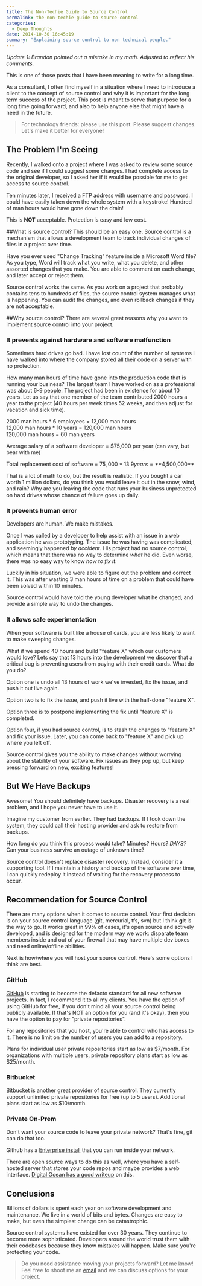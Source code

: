 ```yaml
---
title: The Non-Techie Guide to Source Control
permalink: the-non-techie-guide-to-source-control
categories:
  - Deep Thoughts
date: 2014-10-30 16:45:19
summary: "Explaining source control to non technical people."
---
```


_Update 1: Brandon pointed out a mistake in my math.  Adjusted to reflect his comments._

This is one of those posts that I have been meaning to write for a long time.

As a consultant, I often find myself in a situation where I need to introduce a client to the concept of source control and why it is important for the long term success of the project.  This post is meant to serve that purpose for a long time going forward, and also to help anyone else that might have a need in the future.

> For technology friends: please use this post.  Please suggest changes.  Let's make it better for everyone!

## The Problem I'm Seeing
Recently, I walked onto a project where I was asked to review some source code and see if I could suggest some changes.  I had complete access to the original developer, so I asked her if it would be possible for me to get access to source control.

Ten minutes later, I received a FTP address with username and password.  I could have easily taken down the whole system with a keystroke!  Hundred of man hours would have gone down the drain!

This is **NOT** acceptable.  Protection is easy and low cost.

##What is source control?
This should be an easy one.  Source control is a mechanism that allows a development team to track individual changes of files in a project over time.

Have you ever used "Change Tracking" feature inside a Microsoft Word file?  As you type, Word will track what you write, what you delete, and other assorted changes that you make.  You are able to comment on each change, and later accept or reject them.

Source control works the same.  As you work on a project that probably contains tens to hundreds of files, the source control system manages what is happening. You can audit the changes, and even rollback changes if they are not acceptable. 

##Why source control?
There are several great reasons why you want to implement source control into your project.

### It prevents against hardware and software malfunction

Sometimes hard drives go bad.  I have lost count of the number of systems I have walked into where the company stored all their code on a server with no protection.

How many man hours of time have gone into the production code that is running your business?  The largest team I have worked on as a professional was about 6-9 people.  The project had been in existence for about 10 years.  Let us say that one member of the team contributed 2000 hours a year to the project (40 hours per week times 52 weeks, and then adjust for vacation and sick time).

2000 man hours * 6 employees = 12,000 man hours  
12,000 man hours * 10 years = 120,000 man hours  
120,000 man hours = 60 man years  

Average salary of a software developer = $75,000 per year (can vary, but bear with me)  
  
Total replacement cost of software = $75,000 * 13.9 years = **$4,500,000** 

That is a lot of math to do, but the result is realistic.   If you bought a car worth 1 million dollars, do you think you would leave it out in the snow, wind, and rain?  Why are you leaving the code that runs your business unprotected on hard drives whose chance of failure goes up daily.

### It prevents human error

Developers are human.  We make mistakes.

Once I was called by a developer to help assist with an issue in a web application he was prototyping.  The issue he was having was complicated, and seemingly happened *by accident*.  His project had no source control, which means that there was no way to determine *what* he did.  Even worse, there was no easy way to know *how to fix it*.

Luckily in his situation, we were able to figure out the problem and correct it.  This was after wasting 3 man hours of time on a problem that could have been solved within 10 minutes.

Source control would have told the young developer what he changed, and provide a simple way to undo the changes.

### It allows safe experimentation

When your software is built like a house of cards, you are less likely to want to make sweeping changes.  

What if we spend 40 hours and build "feature X" which our customers would love?  Lets say that 13 hours into the development we discover that a critical bug is preventing users from paying with their credit cards.  What do you do?

Option one is undo all 13 hours of work we've invested, fix the issue, and push it out live again.

Option two is to fix the issue, and push it live with the half-done "feature X".  

Option three is to postpone implementing the fix until "feature X" is completed.

Option four, if you had source control, is to stash the changes to "feature X" and fix your issue.  Later, you can come back to "feature X" and pick up where you left off.  

Source control gives you the ability to make changes without worrying about the stability of your software.  Fix issues as they pop up, but keep pressing forward on new, exciting features!

## But We Have Backups
Awesome!  You should definitely have backups.  Disaster recovery is a  real problem, and I hope you never have to use it.  

Imagine my customer from earlier.  They had backups.  If I took down the system, they could call their hosting provider and ask to restore from backups.

How long do you think this process would take?  Minutes?  Hours?  _DAYS?_  Can your business survive an outage of unknown time?

Source control doesn't replace disaster recovery.  Instead, consider it a supporting tool.  If I maintain a history and backup of the software over time, I can quickly redeploy it instead of waiting for the recovery process to occur.

## Recommendation for Source Control
There are many options when it comes to source control.  Your first decision is on your source control language (git, mercurial, tfs, svn) but I think **git** is the way to go. It works great in 99% of cases, it's open source and actively developed, and is designed for the modern way we work: disparate team members inside and out of your firewall that may have multiple dev boxes and need online/offline abilities.

Next is how/where you will host your source control. Here's some options I think are best. 

### GitHub

[GitHub](http://github.com) is starting to become the defacto standard for all new software projects.  In fact, I recommend it to all my clients.  You have the option of using GitHub for free, if you don't mind all your source control being publicly available.  If that's NOT an option for you (and it's okay), then you have the option to pay for "private repositories".

For any repositories that you host, you're able to control who has access to it.  There is no limit on the number of users you can add to a repository.

Plans for individual user private repositories start as low as $7/month. For organizations with multiple users, private repository plans start as low as $25/month.

### Bitbucket

[Bitbucket](https://bitbucket.org/) is another great provider of source control.  They currently support unlimited private repositories for free (up to 5 users).  Additional plans start as low as $10/month.

### Private On-Prem

Don't want your source code to leave your private network? That's fine, git can do that too. 

Github has a [Enterprise install](https://github.com/enterprise) that you can run inside your network.

There are open source ways to do this as well, where you have a self-hosted server that stores your code repos and maybe provides a web interface. [Digital Ocean has a good writeup](https://www.digitalocean.com/community/tutorials/how-to-set-up-a-private-git-server-on-a-vps) on this.

## Conclusions
Billions of dollars is spent each year on software development and maintenance.  We live in a world of bits and bytes.  Changes are easy to make, but even the simplest change can be catastrophic.  

Source control systems have existed for over 30 years.  They continue to become more sophisticated.  Developers around the world trust them with their codebases because they know mistakes will happen.  Make sure you're protecting your code.

> Do you need assistance moving your projects forward?  Let me know!  Feel free to shoot me an [email](mailto:contact@consultwithgriff.com) and we can discuss options for your project.